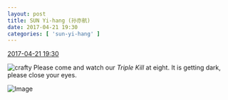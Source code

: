 ```yaml
---
layout: post
title: SUN Yi-hang (孙亦航)
date: 2017-04-21 19:30
categories: [ 'sun-yi-hang' ]
---
```


<div class="weibo-info">
  <a href="http://weibo.com/6108316220/EFyRjDpzB">2017-04-21 19:30</a>
</div>

![crafty](http://img.t.sinajs.cn/t4/appstyle/expression/ext/normal/6d/yx_org.gif) Please come and watch our *Triple Kill* at eight. It is getting dark, please close your eyes.

<!-- more -->

![Image](http://wx4.sinaimg.cn/mw690/006FnS5mgy1feuixfdn0cj30k00zk7r2.jpg)
